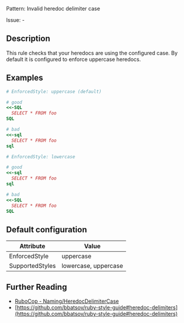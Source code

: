 Pattern: Invalid heredoc delimiter case

Issue: -

## Description

This rule checks that your heredocs are using the configured case.
By default it is configured to enforce uppercase heredocs.

## Examples

```ruby
# EnforcedStyle: uppercase (default)

# good
<<-SQL
  SELECT * FROM foo
SQL

# bad
<<-sql
  SELECT * FROM foo
sql
```
```ruby
# EnforcedStyle: lowercase

# good
<<-sql
  SELECT * FROM foo
sql

# bad
<<-SQL
  SELECT * FROM foo
SQL
```

## Default configuration

Attribute | Value
--- | ---
EnforcedStyle | uppercase
SupportedStyles | lowercase, uppercase

## Further Reading

* [RuboCop - Naming/HeredocDelimiterCase](https://docs.rubocop.org/rubocop/cops_naming.html#namingheredocdelimitercase)
* [https://github.com/bbatsov/ruby-style-guide#heredoc-delimiters](https://github.com/bbatsov/ruby-style-guide#heredoc-delimiters)
